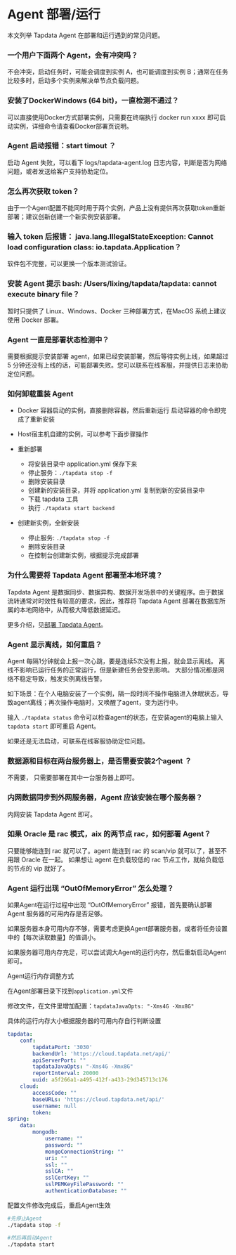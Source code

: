 # Agent 部署/运行

本文列举 Tapdata Agent 在部署和运行遇到的常见问题。

### 一个用户下面两个 Agent，会有冲突吗？

不会冲突，启动任务时，可能会调度到实例 A，也可能调度到实例 B；通常在任务比较多时，启动多个实例来解决单节点负载问题。

### 安装了DockerWindows (64 bit)，一直检测不通过？

可以直接使用Docker方式部署实例，只需要在终端执行 docker run xxxx 即可启动实例，详细命令请查看Docker部署页说明。

### Agent 启动报错：start timout ？

启动 Agent 失败，可以看下 logs/tapdata-agent.log 日志内容，判断是否为网络问题，或者发送给客户支持协助定位。

### 怎么再次获取 token？

由于一个Agent配置不能同时用于两个实例，产品上没有提供再次获取token重新部署；建议创新创建一个新实例安装部署。

### 输入 token 后报错： java.lang.IllegalStateException: Cannot load configuration class: io.tapdata.Application？

软件包不完整，可以更换一个版本测试验证。

### 安装 Agent 提示 bash: /Users/lixing/tapdata/tapdata: cannot execute binary file？

暂时只提供了 Linux、Windows、Docker 三种部署方式，在MacOS 系统上建议使用 Docker 部署。

### Agent 一直是部署状态检测中？

需要根据提示安装部署 agent，如果已经安装部署，然后等待实例上线，如果超过 5 分钟还没有上线的话，可能部署失败。您可以联系在线客服，并提供日志来协助定位问题。

### 如何卸载重装 Agent

- Docker 容器启动的实例，直接删除容器，然后重新运行 启动容器的命令即完成了重新安装
- Host宿主机自建的实例，可以参考下面步骤操作
- 重新部署
  - 将安装目录中 application.yml 保存下来
  - 停止服务：`./tapdata stop -f`
  - 删除安装目录
  - 创建新的安装目录，并将 application.yml 复制到新的安装目录中
  - 下载 tapdata 工具
  - 执行 `./tapdata start backend `

- 创建新实例，全新安装
  - 停止服务: `./tapdata stop -f`
  - 删除安装目录
  - 在控制台创建新实例，根据提示完成部署


### 为什么需要将 Tapdata Agent 部署至本地环境？

Tapdata Agent 是数据同步、数据异构、数据开发场景中的关键程序。由于数据流转通常对时效性有较高的要求，因此，推荐将 Tapdata Agent 部署在数据库所属的本地网络中，从而极大降低数据延迟。

更多介绍，见[部署 Tapdata Agent](../quick-start/install-agent)。



### Agent 显示离线，如何重启？

Agent 每隔1分钟就会上报一次心跳，要是连续5次没有上报，就会显示离线。 离线不影响已运行任务的正常运行，但是新建任务会受到影响。 大部分情况都是网络不稳定导致，触发实例离线告警。

如下场景：在个人电脑安装了一个实例，隔一段时间不操作电脑进入休眠状态，导致agent离线；再次操作电脑时，又唤醒了agent，变为运行中。

输入 `./tapdata status` 命令可以检查agent的状态，在安装agent的电脑上输入 `tapdata start` 即可重启 Agent。

如果还是无法启动，可联系在线客服协助定位问题。

### 数据源和目标在两台服务器上，是否需要安装2个agent ？

不需要， 只需要部署在其中一台服务器上即可。



### 内网数据同步到外网服务器，Agent 应该安装在哪个服务器？

内网安装 Tapdata Agent 即可。

### 如果 Oracle 是 rac 模式，aix 的两节点 rac，如何部署 Agent？

只要能够能连到 rac 就可以了。agent 能连到 rac 的 scan/vip 就可以了，甚至不用跟 Oracle 在一起。 
如果想让 agent 在负载较低的 rac 节点工作，就给负载低的节点的 vip 就好了。

### Agent 运行出现 “OutOfMemoryError” 怎么处理？

如果Agent在运行过程中出现 “OutOfMemoryError” 报错，首先要确认部署 Agent 服务器的可用内存是否足够。

如果服务器本身可用内存不够，需要考虑更换Agent部署服务器，或者将任务设置中的【每次读取数量】的值调小。

如果服务器可用内存充足，可以尝试调大Agent的运行内存，然后重新启动Agent即可。

Agent运行内存调整方式

在Agent部署目录下找到`application.yml`文件

修改文件，在文件里增加配置：`tapdataJavaOpts: "-Xms4G -Xmx8G"`

具体的运行内存大小根据服务器的可用内存自行判断设置

```yaml
tapdata:
    conf:
        tapdataPort: '3030'
        backendUrl: 'https://cloud.tapdata.net/api/'
        apiServerPort: ""
        tapdataJavaOpts: "-Xms4G -Xmx8G"
        reportInterval: 20000
        uuid: a5f266a1-a495-412f-a433-29d345713c176
    cloud:
        accessCode: ""
        baseURLs: 'https://cloud.tapdata.net/api/'
        username: null
        token: 
spring:
    data:
        mongodb:
            username: ""
            password: ""
            mongoConnectionString: ""
            uri: ""
            ssl: ""
            sslCA: ""
            sslCertKey: ""
            sslPEMKeyFilePassword: ""
            authenticationDatabase: ""
```

配置文件修改完成后，重启Agent生效

```bash
#先停止Agent
./tapdata stop -f

#然后再启动Agent
./tapdata start
```



